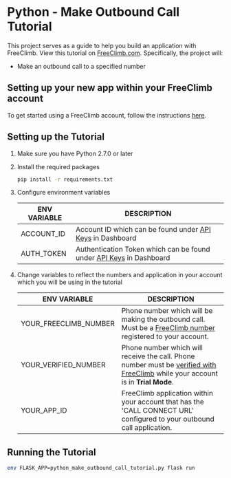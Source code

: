 # Python - Make Outbound Call Tutorial

This project serves as a guide to help you build an application with FreeClimb. View this tutorial on [FreeClimb.com](https://docs.freeclimb.com/docs). Specifically, the project will:

- Make an outbound call to a specified number

## Setting up your new app within your FreeClimb account

To get started using a FreeClimb account, follow the instructions [here](https://docs.freeclimb.com/docs/getting-started-with-freeclimb).

## Setting up the Tutorial

1. Make sure you have Python 2.7.0 or later

2. Install the required packages

    ```bash
    pip install -r requirements.txt
    ```

3. Configure environment variables

   | ENV VARIABLE            | DESCRIPTION                                                                                                                                                                             |
   | ----------------------- | --------------------------------------------------------------------------------------------------------------------------------------------------------------------------------------- |
   | ACCOUNT_ID              | Account ID which can be found under [API Keys](https://www.freeclimb.com/dashboard/portal/account/authentication) in Dashboard                                                         |
   | AUTH_TOKEN              | Authentication Token which can be found under [API Keys](https://www.freeclimb.com/dashboard/portal/account/authentication) in Dashboard                                               |

4. Change variables to reflect the numbers and application in your account which you will be using in the tutorial

    | ENV VARIABLE            | DESCRIPTION                                                                                                                                                                             |
    | ----------------------- | --------------------------------------------------------------------------------------------------------------------------------------------------------------------------------------- |
    | YOUR_FREECLIMB_NUMBER | Phone number which will be making the outbound call. Must be a [FreeClimb number](https://www.freeclimb.com/dashboard/portal/numbers) registered to your account.
    | YOUR_VERIFIED_NUMBER | Phone number which will receive the call. Phone number must be [verified with FreeClimb](https://www.freeclimb.com/dashboard/portal/numbers/verified) while your account is in **Trial Mode**.
    | YOUR_APP_ID | FreeClimb application within your account that has the 'CALL CONNECT URL' configured to your outbound call application.

## Running the Tutorial

```bash
env FLASK_APP=python_make_outbound_call_tutorial.py flask run
```
